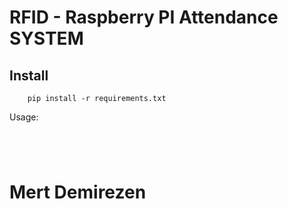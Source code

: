   #	RFID - Raspberry PI Attendance SYSTEM 

## Install

```
	pip install -r requirements.txt
```


Usage:



```




```







# Mert Demirezen
